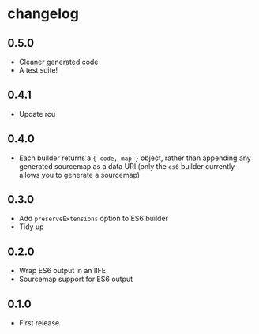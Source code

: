 # changelog

## 0.5.0

* Cleaner generated code
* A test suite!

## 0.4.1

* Update rcu

## 0.4.0

* Each builder returns a `{ code, map }` object, rather than appending any generated sourcemap as a data URI (only the `es6` builder currently allows you to generate a sourcemap)

## 0.3.0

* Add `preserveExtensions` option to ES6 builder
* Tidy up

## 0.2.0

* Wrap ES6 output in an IIFE
* Sourcemap support for ES6 output

## 0.1.0

* First release
